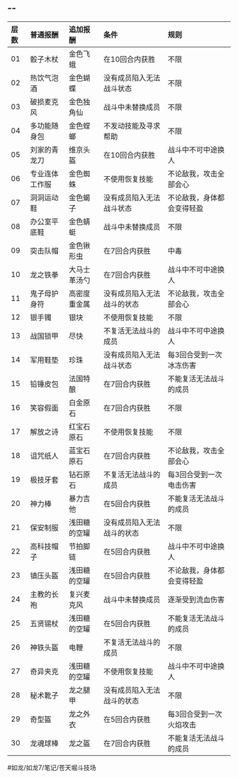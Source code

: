 --
--

|层数|普通报酬|追加报酬|条件|规则|
|:-|:-|:-|:-|:-|
|01|骰子木杖|金色飞蛾|在10回合内获胜|不限|
|02|热饮气泡酒|金色蝴蝶|没有成员陷入无法战斗状态|不限|
|03|破损麦克风|金色独角仙|战斗中未替换成员|不限|
|04|多功能随身包|金色螳螂|不发动技能及寻求帮助|不限|
|05|刘家的青龙刀|维京头盔|在10回合内获胜|战斗中不可中途换人|
|06|专业连体工作服|金色蜘蛛|不使用恢复技能|不论敌我，攻击全部会心|
|07|洞洞运动鞋|金色蝎子|没有成员陷入无法战斗状态|不论敌我，身体都会变得轻盈|
|08|办公室平底鞋|金色蜻蜓|战斗中未替换成员|不限|
|09|突击队帽|金色锹形虫|在7回合内获胜|中毒|
|10|龙之铁拳|大马士革汤勺|在7回合内获胜|战斗中不可中途换人|
|11|鬼子母护身符|高密度重金属|没有成员陷入无法战斗的状态|不论敌我，攻击全部会心|
|12|银手镯|银块|不使用恢复技能|不限|
|13|战国锁甲|尽快|不复活无法战斗的成员|战斗中不可中途换人|
|14|军用鞋垫|珍珠|没有成员陷入无法战斗状态|每3回合受到一次冰冻伤害|
|15|铅锤皮包|法国特酿|在7回合内获胜|不能复活无法战斗的成员|
|16|笑容假面|白金原石|在7回合内获胜|不限|
|17|解放之诗|红宝石原石|不使用恢复技能|不限|
|18|诅咒纸人|蓝宝石原石|在7回合内获胜|不论敌我，攻击全部会心|
|19|极技牙套|钻石原石|不复活无法战斗的成员|每3回合受到一次电击伤害|
|20|神力棒|暴力吉他|在5回合内获胜|不能复活无法战斗的成员|
|21|保安制服|浅田糖的空罐|没有成员陷入无法战斗的状态|不限|
|22|高科技帽子|节拍脚链|在5回合内获胜|战斗中不可中途换人|
|23|镇压头盔|浅田糖的空罐|在5回合内获胜|不论敌我，身体都会变得轻盈|
|24|主教的长袍|复兴麦克风|战斗中未替换成员|逐渐受到流血伤害|
|25|五贤锡杖|浅田糖的空罐|在5回合内获胜|不能复活无法战斗的成员|
|26|神铁头盔|电鞭|不复活无法战斗的成员|不限|
|27|奇异夹克|浅田糖的空罐|不使用恢复技能|战斗中不可中途换人|
|28|秘术靴子|龙之腿甲|没有成员陷入无法战斗的状态|不限|
|29|奇型盔|龙之外衣|在5回合内获胜|每3回合受到一次火焰攻击|
|30|龙魂球棒|龙之盔|在7回合内获胜|不能复活无法战斗的成员|

#如龙/如龙7/笔记/苍天堀斗技场